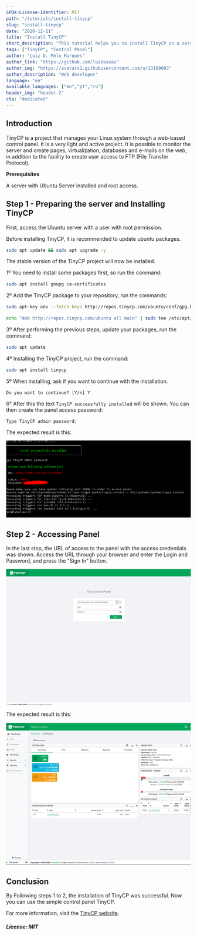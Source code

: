 ```yaml
---
SPDX-License-Identifier: MIT
path: "/tutorials/install-tinycp"
slug: "install-tinycp"
date: "2020-12-11"
title: "Install TinyCP"
short_description: "This tutorial helps you to install TinyCP on a server running Ubuntu."
tags: ["TinyCP", "Control Panel"]
author: "Luiz O. Melo Marques"
author_link: "https://github.com/luizoseas"
author_img: "https://avatars1.githubusercontent.com/u/13169093"
author_description: "Web developer"
language: "en"
available_languages: ["en","pt","ru"]
header_img: "header-2"
cta: "dedicated"
---
```


## Introduction

TinyCP is a project that manages your Linux system through a web-based control panel. It is a very light and active project. It is possible to monitor the server and create pages, virtualization, databases and e-mails on the web, in addition to the facility to create user access to FTP (File Transfer Protocol).

**Prerequisites**

A server with Ubuntu Server installed and root access.

## Step 1 - Preparing the server and Installing TinyCP

First, access the Ubuntu server with a user with root permission.

Before installing TinyCP, it is recommended to update ubuntu packages.

```bash
sudo apt update && sudo apt upgrade -y
```

The stable version of the TinyCP project will now be installed.

1º You need to install some packages first, so run the command:

```bash
sudo apt install gnupg ca-certificates
```

2º Add the TinyCP package to your repository, run the commands:

```bash
sudo apt-key adv --fetch-keys http://repos.tinycp.com/ubuntu/conf/gpg.key
```

```bash
echo "deb http://repos.tinycp.com/ubuntu all main" | sudo tee /etc/apt/sources.list.d/tinycp.list
```

3º After performing the previous steps, update your packages, run the command:

```bash
sudo apt update
```

4º Installing the TinyCP project, run the command:

```bash
sudo apt install tinycp
```

5º When installing, ask if you want to continue with the installation.

```
Do you want to continue? [Y/n] Y
```

6° After this the text `TinyCP successfully installed` will be shown. You can then create the panel access password:

```
Type TinyCP admin password:
```

The expected result is this:

![TinyCP Installed](images/tinycp_installed.png)

## Step 2 - Accessing Panel

In the last step, the URL of access to the panel with the access credentials was shown. Access the URL through your browser and enter the Login and Password, and press the "Sign In" button.

![TinyCP Panel](images/tinycp_panel.png)

The expected result is this:

![TinyCP Dashboard](images/tinycp_dashboard.png)

## Conclusion

By Following steps 1 to 2, the installation of TinyCP was successful. Now you can use the simple control panel TinyCP.

For more information, visit the [TinyCP website](https://tinycp.com).

##### License: MIT

<!--

Contributor's Certificate of Origin

By making a contribution to this project, I certify that:

(a) The contribution was created in whole or in part by me and I have
    the right to submit it under the license indicated in the file; or

(b) The contribution is based upon previous work that, to the best of my
    knowledge, is covered under an appropriate license and I have the
    right under that license to submit that work with modifications,
    whether created in whole or in part by me, under the same license
    (unless I am permitted to submit under a different license), as
    indicated in the file; or

(c) The contribution was provided directly to me by some other person
    who certified (a), (b) or (c) and I have not modified it.

(d) I understand and agree that this project and the contribution are
    public and that a record of the contribution (including all personal
    information I submit with it, including my sign-off) is maintained
    indefinitely and may be redistributed consistent with this project
    or the license(s) involved.

Signed-off-by: [Luiz O. Melo Marques luizoseasmm@gmail.com]

-->
